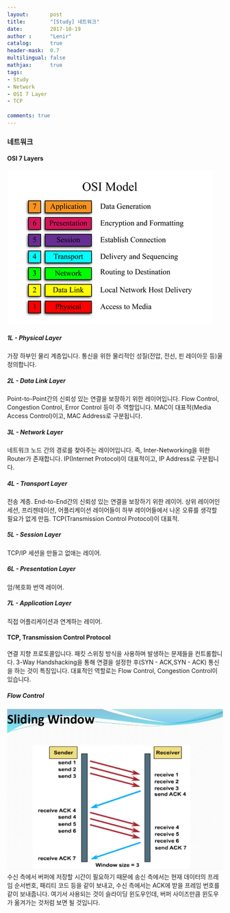 ```yaml
---
layout:       post
title:        "[Study] 네트워크"
date:         2017-10-19
author :      "Lenir"
catalog:      true
header-mask:  0.7
multilingual: false
mathjax:      true
tags:
- Study
- Network
- OSI 7 Layer
- TCP

comments: true
---
```



### 네트워크
#### OSI 7 Layers
![](/img/network/OSI.jpg)
##### 1L - Physical Layer
가장 하부인 물리 계층입니다. 통신을 위한 물리적인 성질(전압, 전선, 핀 레이아웃 등)울 정의합니다.

##### 2L - Data Link Layer
Point-to-Point간의 신뢰성 있는 연결을 보장하기 위한 레이어입니다. Flow Control, Congestion Control, Error Control 등이 주 역할입니다. MAC이 대표적(Media Access Control)이고, MAC Address로 구분됩니다.

##### 3L - Network Layer
네트워크 노드 간의 경로를 찾아주는 레이어입니다. 즉, Inter-Networking을 위한 Router가 존재합니다. IP(Internet Protocol)이 대표적이고, IP Address로 구분됩니다.

##### 4L - Transport Layer
전송 계층. End-to-End간의 신뢰성 있는 연결을 보장하기 위한 레이어. 상위 레이어인 세션, 프리젠테이션, 어플리케이션 레이어들이 하부 레이어들에서 나온 오류를 생각할 필요가 없게 만듬. TCP(Transmission Control Protocol)이 대표적.

##### 5L - Session Layer
TCP/IP 세션을 만들고 없애는 레이어.

##### 6L - Presentation Layer
암/복호화 번역 레이어.

##### 7L - Application Layer
직접 어플리케이션과 연계하는 레이어.

#### TCP, Transmission Control Protocol
연결 지향 프로토콜입니다. 패킷 스위칭 방식을 사용하며 발생하는 문제들을 컨트롤합니다. 3-Way Handshacking을 통해 연결을 설정한 후(SYN - ACK,SYN - ACK) 통신을 하는 것이 특징입니다. 대표적인 역할로는 Flow Control, Congestion Control이 있습니다.
##### Flow Control
![](/img/network/tcp-sliding-window.jpg)
수신 측에서 버퍼에 저장할 시간이 필요하기 때문에 송신 측에서는 현재 데이터의 프레임 순서번호, 패리티 코드 등을 같이 보내고, 수신 측에서는 ACK에 받을 프레임 번호를 같이 보내줍니다. 여기서 사용되는 것이 슬라이딩 윈도우인데, 버퍼 사이즈만큼 윈도우가 옮겨가는 것처럼 보면 될 것입니다.



<br><br>
